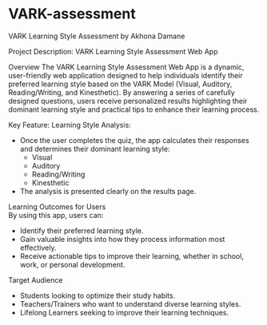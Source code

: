 # VARK-assessment
VARK Learning Style Assessment by Akhona Damane

Project Description: VARK Learning Style Assessment Web App

Overview
The VARK Learning Style Assessment Web App is a dynamic, user-friendly web application designed to help individuals identify their preferred learning style based on the VARK Model (Visual, Auditory, Reading/Writing, and Kinesthetic). By answering a series of carefully designed questions, users receive personalized results highlighting their dominant learning style and practical tips to enhance their learning process.

Key Feature: Learning Style Analysis:  
- Once the user completes the quiz, the app calculates their responses and determines their dominant learning style:
   - Visual  
   - Auditory  
   - Reading/Writing  
   - Kinesthetic  
- The analysis is presented clearly on the results page.

Learning Outcomes for Users  
By using this app, users can:  
- Identify their preferred learning style.  
- Gain valuable insights into how they process information most effectively.  
- Receive actionable tips to improve their learning, whether in school, work, or personal development.  

Target Audience
- Students looking to optimize their study habits.  
- Teachers/Trainers who want to understand diverse learning styles.  
- Lifelong Learners seeking to improve their learning techniques.  
